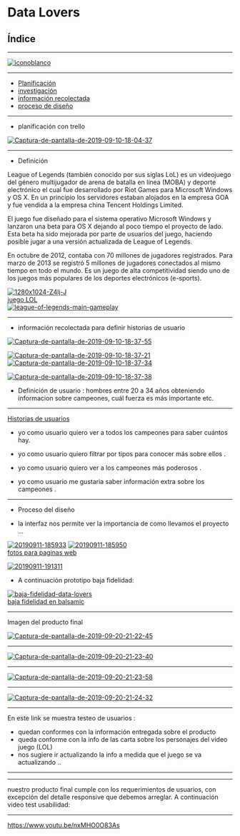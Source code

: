 # **Data Lovers**

## **Índice**



***
<a href="https://imgbb.com/"><img src="https://i.ibb.co/4fFpc2b/iconoblanco.png" alt="iconoblanco" border="0"></a> 



***




* [Planificación](#planificación)
* [investigación](#investigación)
* [información recolectada](#información)
* [proceso de diseño](#proceso)

***

* planificación con trello

<a href="https://ibb.co/vs0NJ2p"><img src="https://i.ibb.co/PTq25BK/Captura-de-pantalla-de-2019-09-10-18-04-37.png" alt="Captura-de-pantalla-de-2019-09-10-18-04-37" border="0"></a>

***

* Definición

League of Legends
(también conocido por sus siglas LoL) es un videojuego del género multijugador de arena de batalla en línea (MOBA) y deporte electrónico el cual fue desarrollado por Riot Games para Microsoft Windows y OS X. En un principio los servidores estaban alojados en la empresa GOA y fue vendida a la empresa china Tencent Holdings Limited.

El juego fue diseñado para el sistema operativo Microsoft Windows y lanzaron una beta para OS X dejando al poco tiempo el proyecto de lado. Esta beta ha sido mejorada por parte de usuarios del juego, haciendo posible jugar a una versión actualizada de League of Legends.

En octubre de 2012, contaba con 70 millones de jugadores registrados. Para marzo de 2013 se registró 5 millones de jugadores conectados al mismo tiempo en todo el mundo. Es un juego de alta competitividad siendo uno de los juegos más populares de los deportes electrónicos (e-sports).


<a href="https://ibb.co/VSX6rg4"><img src="https://i.ibb.co/SnqSWtC/1280x1024-Z4lj-J.png" alt="1280x1024-Z4lj-J" border="0"></a><br /><a target='_blank' href='https://es.imgbb.com/'>juego LOL</a><br />
<a href="https://ibb.co/XzxQR6n"><img src="https://i.ibb.co/qRYSQhH/league-of-legends-main-gameplay.jpg" alt="league-of-legends-main-gameplay" border="0"></a>

***
* información recolectada para definir historias de usuario

<a href="https://ibb.co/Xjc41Kq"><img src="https://i.ibb.co/jbn5mQS/Captura-de-pantalla-de-2019-09-10-18-37-55.png" alt="Captura-de-pantalla-de-2019-09-10-18-37-55" border="0"></a>

<a href="https://ibb.co/WDnqWwn"><img src="https://i.ibb.co/Fs6NbM6/Captura-de-pantalla-de-2019-09-10-18-37-21.png" alt="Captura-de-pantalla-de-2019-09-10-18-37-21" border="0"></a>
<a href="https://ibb.co/HXjLvtj"><img src="https://i.ibb.co/XVqfB7q/Captura-de-pantalla-de-2019-09-10-18-37-34.png" alt="Captura-de-pantalla-de-2019-09-10-18-37-34" border="0"></a>

<a href="https://ibb.co/BzX2gHg"><img src="https://i.ibb.co/w09hKZK/Captura-de-pantalla-de-2019-09-10-18-37-38.png" alt="Captura-de-pantalla-de-2019-09-10-18-37-38" border="0"></a>


* Definición de usuario :
hombres entre 20 a 34 años 
obteniendo informacion sobre campeones, cuál fuerza es más importante etc.

***
[Historias de usuarios](#Historias)

* yo como usuario quiero ver a todos los campeones para saber cuántos hay.

* yo como usuario quiero filtrar por tipos para conocer más sobre ellos .

* yo como usuario quiero ver a los campeones más poderosos .

* yo como usuario me gustaria saber información extra sobre los campeones .

***

* Proceso del diseño


* la interfaz nos permite ver la importancia de como llevamos el proyecto ...

<a href="https://ibb.co/0t5XKZM"><img src="https://i.ibb.co/2NJ6SPt/20190911-185933.jpg" alt="20190911-185933" border="0"></a>
<a href="https://ibb.co/N2nVQCm"><img src="https://i.ibb.co/v4vwgqQ/20190911-185950.jpg" alt="20190911-185950" border="0"></a><br /><a target='_blank' href='https://es.imgbb.com/'>fotos para paginas web</a><br />

<a href="https://ibb.co/M8X6WSV"><img src="https://i.ibb.co/Xyw8NLs/20190911-191311.jpg" alt="20190911-191311" border="0"></a>

* A continuación prototipo baja fidelidad:

<a href="https://ibb.co/4FKdbyw"><img src="https://i.ibb.co/D1zpBXP/baja-fidelidad-data-lovers.png" alt="baja-fidelidad-data-lovers" border="0"></a><br /><a target='_blank' href='https://es.imgbb.com/'>baja fidelidad en balsamic</a><br />


***

Imagen del producto final



<a href="https://ibb.co/5Lnbf41"><img src="https://i.ibb.co/jDWn1f8/Captura-de-pantalla-de-2019-09-20-21-22-45.png" alt="Captura-de-pantalla-de-2019-09-20-21-22-45" border="0"></a>
***

<a href="https://ibb.co/FJYZs1h"><img src="https://i.ibb.co/ZKg4Hrf/Captura-de-pantalla-de-2019-09-20-21-23-40.png" alt="Captura-de-pantalla-de-2019-09-20-21-23-40" border="0"></a>
***
<a href="https://ibb.co/YpCsPMM"><img src="https://i.ibb.co/72fmj55/Captura-de-pantalla-de-2019-09-20-21-23-58.png" alt="Captura-de-pantalla-de-2019-09-20-21-23-58" border="0"></a>

***

<a href="https://ibb.co/xM2zKch"><img src="https://i.ibb.co/WcHBNdn/Captura-de-pantalla-de-2019-09-20-21-24-32.png" alt="Captura-de-pantalla-de-2019-09-20-21-24-32" border="0"></a>

***

En este link se muestra testeo de usuarios :

* quedan conformes con la información entregada sobre el producto
* queda conforme con la info de las carta sobre los personajes del video juego (LOL)
* nos sugiere ir actualizando la info a medida que el juego se va actualizando .. 


***

***

nuestro producto final cumple con los requerimientos de usuarios, con excepción del detalle responsive que debemos arreglar. A continuación video test usabilidad:

***

https://www.youtu.be/nxMHO0O83As

